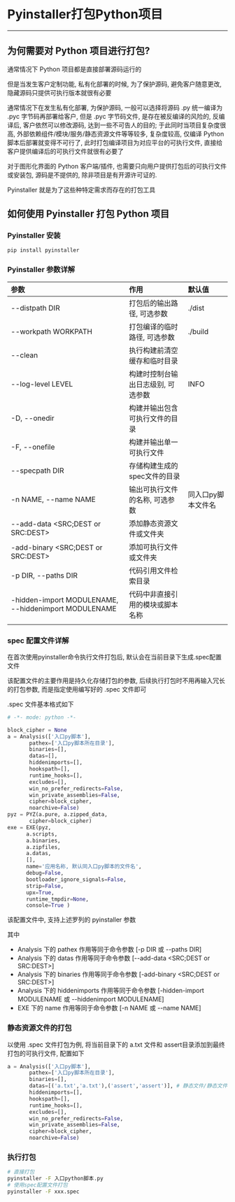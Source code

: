 # Pyinstaller打包Python项目

---

## 为何需要对 Python 项目进行打包?

通常情况下 Python 项目都是直接部署源码运行的

但是当发生客户定制功能, 私有化部署的时候, 为了保护源码, 避免客户随意更改, 隐藏源码只提供可执行版本就很有必要

通常情况下在发生私有化部署, 为保护源码, 一般可以选择将源码 .py 统一编译为 .pyc 字节码再部署给客户, 但是 .pyc 字节码文件, 是存在被反编译的风险的, 反编译后, 客户依然可以修改源码, 达到一些不可告人的目的; 于此同时当项目复杂度很高, 外部依赖组件/模块/服务/静态资源文件等等较多, 复杂度较高, 仅编译 Python 脚本后部署就变得不可行了, 此时打包编译项目为对应平台的可执行文件, 直接给客户提供编译后的可执行文件就很有必要了

对于图形化界面的 Python 客户端/插件, 也需要只向用户提供打包后的可执行文件或安装包, 源码是不提供的, 除非项目是有开源许可证的.

Pyinstaller 就是为了这些种特定需求而存在的打包工具

## 如何使用 Pyinstaller 打包 Python 项目

### Pyinstaller 安装

```bash
pip install pyinstaller
```

### Pyinstaller 参数详解

|参数|作用|默认值|
|:-|:-|:-|
|--distpath DIR|打包后的输出路径, 可选参数|./dist|
|--workpath WORKPATH|打包编译的临时路径, 可选参数|./build|
|--clean|执行构建前清空缓存和临时目录||
|--log-level LEVEL|构建时控制台输出日志级别, 可选参数|INFO|
|-D, --onedir|构建并输出包含可执行文件的目录||
|-F, --onefile|构建并输出单一可执行文件||
|--specpath DIR|存储构建生成的spec文件的目录||
|-n NAME, --name NAME|输出可执行文件的名称, 可选参数|同入口py脚本文件名|
|--add-data <SRC;DEST or SRC:DEST>|添加静态资源文件或文件夹||
|-add-binary <SRC;DEST or SRC:DEST>|添加可执行文件或文件夹|| 
|-p DIR, --paths DIR|代码引用文件检索目录|| 
|-hidden-import MODULENAME, --hiddenimport MODULENAME|代码中非直接引用的模块或脚本名称|| 
|||| 

### spec 配置文件详解

在首次使用pyinstaller命令执行文件打包后, 默认会在当前目录下生成.spec配置文件

该配置文件的主要作用是持久化存储打包的参数, 后续执行打包时不用再输入冗长的打包参数, 而是指定使用编写好的 .spec 文件即可

.spec 文件基本格式如下

```python
# -*- mode: python -*-

block_cipher = None
a = Analysis(['入口py脚本'],
       pathex=['入口py脚本所在目录'],
       binaries=[],
       datas=[],
       hiddenimports=[],
       hookspath=[],
       runtime_hooks=[],
       excludes=[],
       win_no_prefer_redirects=False,
       win_private_assemblies=False,
       cipher=block_cipher,
       noarchive=False)
pyz = PYZ(a.pure, a.zipped_data,
       cipher=block_cipher)
exe = EXE(pyz,
      a.scripts,
      a.binaries,
      a.zipfiles,
      a.datas,
      [],
      name='应用名称, 默认同入口py脚本的文件名',
      debug=False,
      bootloader_ignore_signals=False,
      strip=False,
      upx=True,
      runtime_tmpdir=None,
      console=True )
```

该配置文件中, 支持上述罗列的 pyinstaller 参数

其中
- Analysis 下的 pathex 作用等同于命令参数 [-p DIR 或 --paths DIR]
- Analysis 下的 datas 作用等同于命令参数 [--add-data <SRC;DEST or SRC:DEST>]
- Analysis 下的 binaries 作用等同于命令参数 [-add-binary <SRC;DEST or SRC:DEST>]
- Analysis 下的 hiddenimports 作用等同于命令参数 [-hidden-import MODULENAME
或
 --hiddenimport MODULENAME]
- EXE 下的 name 作用等同于命令参数 [-n NAME 或 --name NAME]

### 静态资源文件的打包

以使用 .spec 文件打包为例, 将当前目录下的 a.txt 文件和 assert目录添加到最终打包的可执行文件, 配置如下

```python
a = Analysis(['入口py脚本'],
       pathex=['入口py脚本所在目录'],
       binaries=[],
       datas=[('a.txt','a.txt'),('assert','assert')], # 静态文件/静态文件目录打包配置
       hiddenimports=[],
       hookspath=[],
       runtime_hooks=[],
       excludes=[],
       win_no_prefer_redirects=False,
       win_private_assemblies=False,
       cipher=block_cipher,
       noarchive=False)
```

### 执行打包

```bash
# 直接打包
pyinstaller -F 入口python脚本.py
# 使用spec配置文件打包
pyinstaller -F xxx.spec
```
